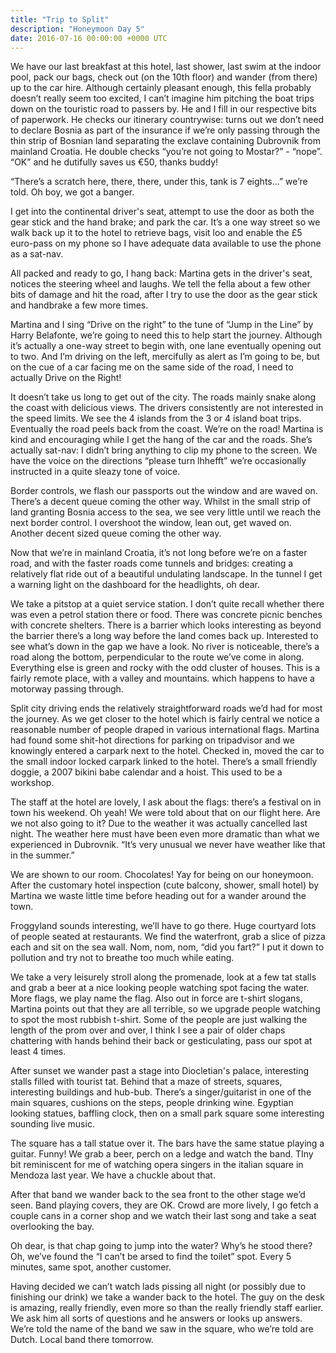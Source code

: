```yaml
---
title: "Trip to Split"
description: "Honeymoon Day 5"
date: 2016-07-16 00:00:00 +0000 UTC
---
```


We have our last breakfast at this hotel, last shower, last swim at the indoor
pool, pack our bags, check out (on the 10th floor) and wander (from there) up to
the car hire. Although certainly pleasant enough, this fella probably doesn’t
really seem too excited, I can’t imagine him pitching the boat trips down on the
touristic road to passers by. He and I fill in our respective bits of paperwork.
He checks our itinerary countrywise: turns out we don’t need to declare Bosnia
as part of the insurance if we’re only passing through the thin strip of Bosnian
land separating the exclave containing Dubrovnik from mainland Croatia. He
double checks “you’re not going to Mostar?” - “nope”. “OK” and he dutifully
saves us €50, thanks buddy!

“There’s a scratch here, there, there, under this, tank is 7 eights…” we’re
told. Oh boy, we got a banger.

I get into the continental driver's seat, attempt to use the door as both the
gear stick and the hand brake; and park the car. It’s a one way street so we
walk back up it to the hotel to retrieve bags, visit loo and enable the £5
euro-pass on my phone so I have adequate data available to use the phone as a
sat-nav.

All packed and ready to go, I hang back: Martina gets in the driver's seat,
notices the steering wheel and laughs. We tell the fella about a few other bits
of damage and hit the road, after I try to use the door as the gear stick and
handbrake a few more times.

Martina and I sing “Drive on the right” to the tune of “Jump in the Line” by
Harry Belafonte, we’re going to need this to help start the journey. Although
it’s actually a one-way street to begin with, one lane eventually opening out to
two. And I’m driving on the left, mercifully as alert as I’m going to be, but on
the cue of a car facing me on the same side of the road, I need to actually
Drive on the Right!

It doesn’t take us long to get out of the city. The roads mainly snake along the
coast with delicious views. The drivers consistently are not interested in the
speed limits. We see the 4 islands from the 3 or 4 island boat trips. Eventually
the road peels back from the coast. We’re on the road! Martina is kind and
encouraging while I get the hang of the car and the roads. She’s actually
sat-nav: I didn’t bring anything to clip my phone to the screen. We have the
voice on the directions “please turn lhhefft” we’re occasionally instructed in a
quite sleazy tone of voice.

Border controls, we flash our passports out the window and are waved on. There’s
a decent queue coming the other way. Whilst in the small strip of land granting
Bosnia access to the sea, we see very little until we reach the next border
control. I overshoot the window, lean out, get waved on. Another decent sized
queue coming the other way.

Now that we’re in mainland Croatia, it’s not long before we’re on a faster road,
and with the faster roads come tunnels and bridges: creating a relatively flat
ride out of a beautiful undulating landscape. In the tunnel I get a warning
light on the dashboard for the headlights, oh dear.

We take a pitstop at a quiet service station. I don’t quite recall whether there
was even a petrol station there or food. There was concrete picnic benches with
concrete shelters. There is a barrier which looks interesting as beyond the
barrier there’s a long way before the land comes back up. Interested to see
what’s down in the gap we have a look. No river is noticeable, there’s a road
along the bottom, perpendicular to the route we’ve come in along. Everything
else is green and rocky with the odd cluster of houses. This is a fairly remote
place, with a valley and mountains. which happens to have a motorway passing
through.

Split city driving ends the relatively straightforward roads we’d had for most
the journey. As we get closer to the hotel which is fairly central we notice a
reasonable number of people draped in various international flags. Martina had
found some shit-hot directions for parking on tripadvisor and we knowingly
entered a carpark next to the hotel. Checked in, moved the car to the small
indoor locked carpark linked to the hotel. There’s a small friendly doggie, a
2007 bikini babe calendar and a hoist. This used to be a workshop.

The staff at the hotel are lovely, I ask about the flags: there’s a festival on
in town his weekend. Oh yeah! We were told about that on our flight here. Are we
not also going to it? Due to the weather it was actually cancelled last night.
The weather here must have been even more dramatic than what we experienced in
Dubrovnik. “It’s very unusual we never have weather like that in the summer.”

We are shown to our room. Chocolates! Yay for being on our honeymoon. After the
customary hotel inspection (cute balcony, shower, small hotel) by Martina we
waste little time before heading out for a wander around the town.

Froggyland sounds interesting, we’ll have to go there. Huge courtyard lots of
people seated at restaurants. We find the waterfront, grab a slice of pizza each
and sit on the sea wall. Nom, nom, nom, “did you fart?” I put it down to
pollution and try not to breathe too much while eating.

We take a very leisurely stroll along the promenade, look at a few tat stalls
and grab a beer at a nice looking people watching spot facing the water. More
flags, we play name the flag. Also out in force are t-shirt slogans, Martina
points out that they are all terrible, so we upgrade people watching to spot the
most rubbish t-shirt. Some of the people are just walking the length of the prom
over and over, I think I see a pair of older chaps chattering with hands behind
their back or gesticulating, pass our spot at least 4 times.

After sunset we wander past a stage into Diocletian's palace, interesting stalls
filled with tourist tat. Behind that a maze of streets, squares, interesting
buildings and hub-bub. There’s a singer/guitarist in one of the main squares,
cushions on the steps, people drinking wine. Egyptian looking statues, baffling
clock, then on a small park square some interesting sounding live music.

The square has a tall statue over it. The bars have the same statue playing a
guitar. Funny! We grab a beer, perch on a ledge and watch the band. TIny bit
reminiscent for me of watching opera singers in the italian square in Mendoza
last year. We have a chuckle about that.

After that band we wander back to the sea front to the other stage we’d seen.
Band playing covers, they are OK. Crowd are more lively, I go fetch a couple
cans in a corner shop and we watch their last song and take a seat overlooking
the bay.

Oh dear, is that chap going to jump into the water? Why’s he stood there? Oh,
we’ve found the “I can’t be arsed to find the toilet” spot. Every 5 minutes,
same spot, another customer.

Having decided we can’t watch lads pissing all night (or possibly due to
finishing our drink) we take a wander back to the hotel. The guy on the desk is
amazing, really friendly, even more so than the really friendly staff earlier.
We ask him all sorts of questions and he answers or looks up answers. We’re told
the name of the band we saw in the square, who we’re told are Dutch. Local band
there tomorrow.

